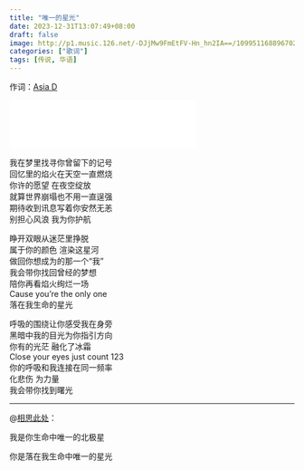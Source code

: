 ```yaml
---
title: "唯一的星光"
date: 2023-12-31T13:07:49+08:00
draft: false
image: http://p1.music.126.net/-DJjMw9FmEtFV-Hn_hn2IA==/109951168896702392.jpg
categories: ["歌词"]
tags: [传说, 华语]
---
```


作词：[Asia D](https://music.163.com/#/song?id=2079859600&userid=29382116)
<!--more-->
<iframe frameborder="no" border="0" marginwidth="0" marginheight="0" width=330 height=86 src="//music.163.com/outchain/player?type=2&id=2079859600&auto=0&height=66"></iframe>

我在梦里找寻你曾留下的记号  
回忆里的焰火在天空一直燃烧  
你许的愿望  在夜空绽放  
就算世界崩塌也不用一直逞强  
期待收到讯息写着你安然无恙  
别担心风浪  我为你护航  

睁开双眼从迷茫里挣脱  
属于你的颜色  渲染这星河  
做回你想成为的那一个“我”  
我会带你找回曾经的梦想  
陪你再看焰火绚烂一场  
Cause you’re the only one  
落在我生命的星光  

呼吸的围绕让你感受我在身旁  
黑暗中我的目光为你指引方向  
你有的光茫  融化了冰霜  
Close your eyes just count 123  
你的呼吸和我连接在同一频率  
化悲伤 为力量  
我会带你找到曙光  

---

@[相思此处](https://music.163.com/user/home?id=5215815129)：

我是你生命中唯一的北极星  

你是落在我生命中唯一的星光

